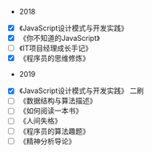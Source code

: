 - 2018
- [x] 《JavaScript设计模式与开发实践》
- [x] 《你不知道的JavaScript》
- [ ] 《IT项目经理成长手记》
- [x] 《程序员的思维修炼》
- 2019
- [x] 《JavaScript设计模式与开发实践》 二刷
- [ ] 《数据结构与算法描述》
- [ ] 《如何阅读一本书》
- [ ] 《人间失格》
- [ ] 《程序员的算法趣题》
- [ ] 《精神分析导论》